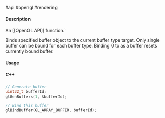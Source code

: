 #api #opengl #rendering 

#### Description

An [[OpenGL API]] function.`

Binds specified buffer object to the current buffer type target. Only single buffer can be bound for each buffer type. Binding 0 to as a buffer resets currently bound buffer.
#### Usage

##### C++
``` cpp
// Generate buffer
uint32_t bufferId; 
glGenBuffers(1, &bufferId);

// Bind this buffer
glBindBuffer(GL_ARRAY_BUFFER, bufferId);

```